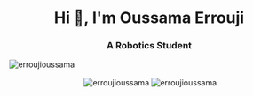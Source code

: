 <h1 align="center">Hi 👋, I'm Oussama Errouji</h1>
<h3 align="center">A Robotics Student</h3>
<p align="left"> <img src="https://komarev.com/ghpvc/?username=erroujioussama&label=Profile%20views&color=0e75b6&style=flat" alt="erroujioussama" /> </p>
<p align="center">
 <div align="center">
 &nbsp;<img align="center" src="https://github-readme-stats.vercel.app/api?username=erroujioussama&show_icons=true&locale=en" alt="erroujioussama" />
<img align="center" src="https://github-readme-streak-stats.herokuapp.com/?user=erroujioussama&" alt="erroujioussama" />
  </div>
</p>



